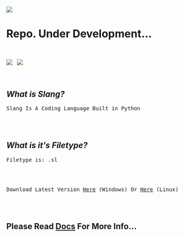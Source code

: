 # ![](https://i.ibb.co/7VzYSBM/icon.png)
# Repo. Under Development...
<br>

![](https://img.shields.io/badge/version-v1.0-green) &nbsp; ![](https://img.shields.io/badge/Filetype-.sl-blue)

<br>

## *What is Slang?*
<pre>Slang Is A Coding Language Built in Python</pre>

<br><br>

## *What is it's Filetype?*
<pre>Filetype is: .sl</pre>

<br><br>

<pre>Download Latest Version <a href="https://drive.google.com/uc?id=1yuHNKvUtlSrzQMygXMWNRjr9xZRU5cLT&export=download">Here</a> (Windows) Or <a href="https://github.com/sancho1952007/Slang/raw/main/Install/Slang.deb">Here</a> (Linux)</pre>

<br><br>

## Please Read [Docs](Docs/) For More Info...
